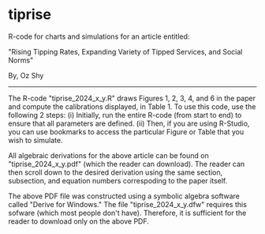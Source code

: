 # tiprise
R-code for charts and simulations for an article entitled:

"Rising Tipping Rates, Expanding Variety of Tipped Services, and Social Norms"

By, Oz Shy

-------------------

The R-code "tiprise_2024_x_y.R" draws Figures 1, 2, 3, 4, and 6 in the paper and compute the calibrations displayed, in Table 1. 
To use this code, use the following 2 steps:
(i) Initially, run the entire R-code (from start to end) to ensure that all parameters are defined.
(ii) Then, if you are using R-Studio, you can use bookmarks to access the particular Figure or Table that you wish to simulate. 

All algebraic derivations for the above article can be found on "tiprise_2024_x_y.pdf" (which the reader can download). The reader can then scroll down to the desired derivation using the same section, subsection, and equation numbers correspoding to the paper itself.

The above PDF file was constructed using a symbolic algebra software called "Derive for Windows." The file "tiprise_2024_x_y.dfw" requires this sofware (which most people don't have). Therefore, it is sufficient for the reader to download only on the above PDF.
